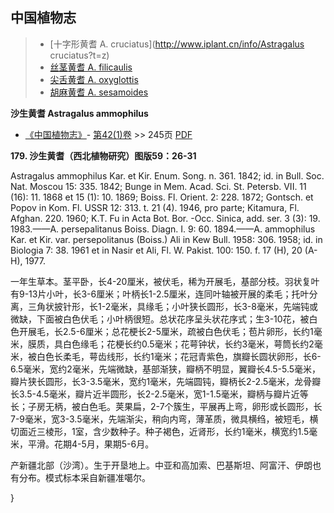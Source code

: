 

## 中国植物志

> * [十字形黄耆  A.  cruciatus](http://www.iplant.cn/info/Astragalus cruciatus?t=z)
> * [丝茎黄耆  A.  filicaulis](Astragalus-filicaulis-丝茎黄耆.md)
> * [尖舌黄耆  A.  oxyglottis](Astragalus-oxyglottis-尖舌黄耆.md)
> * [胡麻黄耆  A.  sesamoides](Astragalus-sesamoides-胡麻黄耆.md)

**沙生黄耆 Astragalus ammophilus**

* [《中国植物志》](http://www.iplant.cn/frps)- [第42(1)卷](http://www.iplant.cn/frps/vol/42(1)) >> 245页 [PDF](http://www.iplant.cn/frps/pdf/42(1)/245.pdf)

**179. 沙生黄耆（西北植物研究）图版59：26-31**

Astragalus ammophilus Kar. et Kir. Enum. Song. n. 361. 1842; id. in Bull. Soc. Nat. Moscou 15: 335. 1842; Bunge in Mem. Acad. Sci. St. Petersb. VII. 11 (16): 11. 1868 et 15 (1): 10. 1869; Boiss. Fl. Orient. 2: 228. 1872; Gontsch. et Popov in Kom. Fl. USSR 12: 313. t. 21 (4). 1946, pro parte; Kitamura, Fl. Afghan. 220. 1960; K.T. Fu in Acta Bot. Bor. -Occ. Sinica, add. ser. 3 (3): 19. 1983.——A. persepalitanus Boiss. Diagn. I. 9: 60. 1894.——A. ammophilus Kar. et Kir. var. persepolitanus (Boiss.) Ali in Kew Bull. 1958: 306. 1958; id. in Biologia 7: 38. 1961 et in Nasir et Ali, Fl. W. Pakist. 100: 150. f. 17 (H), 20 (A-H), 1977.

一年生草本。茎平卧，长4-20厘米，被伏毛，稀为开展毛，基部分枝。羽状复叶有9-13片小叶，长3-6厘米；叶柄长1-2.5厘米，连同叶轴被开展的柔毛；托叶分离，三角状披针形，长1-2毫米，具缘毛；小叶狭长圆形，长3-8毫米，先端钝或微缺，下面被白色伏毛；小叶柄很短。总状花序呈头状花序式；生3-10花，被白色开展毛，长2.5-6厘米；总花梗长2-5厘米，疏被白色伏毛；苞片卵形，长约1毫米，膜质，具白色缘毛；花梗长约0.5毫米；花萼钟状，长约3毫米，萼筒长约2毫米，被白色长柔毛，萼齿线形，长约1毫米；花冠青紫色，旗瓣长圆状卵形，长6-6.5毫米，宽约2毫米，先端微缺，基部渐狭，瓣柄不明显，翼瓣长4.5-5.5毫米，瓣片狭长圆形，长3-3.5毫米，宽约1毫米，先端圆钝，瓣柄长2-2.5毫米，龙骨瓣长3.5-4.5毫米，瓣片近半圆形，长2-2.5毫米，宽1-1.5毫米，瓣柄与瓣片近等长；子房无柄，被白色毛。荚果扁，2-7个簇生，平展再上弯，卵形或长圆形，长7-9毫米，宽3-3.5毫米，先端渐尖，稍向内弯，薄革质，微具横绉，被短毛，横切面近三棱形，1室，含少数种子。种子褐色，近肾形，长约1毫米，横宽约1.5毫米，平滑。花期4-5月，果期5-6月。

产新疆北部（沙湾）。生于开垦地上。中亚和高加索、巴基斯坦、阿富汗、伊朗也有分布。模式标本采自新疆准噶尔。

}